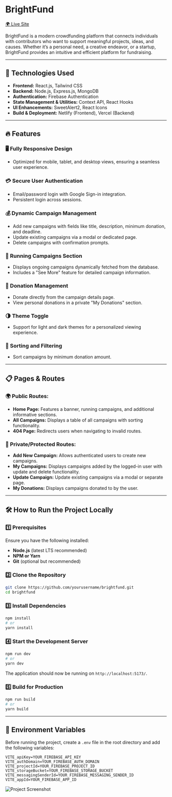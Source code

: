 # BrightFund

[🌍 Live Site](https://brightfund.netlify.app/)

BrightFund is a modern crowdfunding platform that connects individuals with contributors who want to support meaningful projects, ideas, and causes. Whether it’s a personal need, a creative endeavor, or a startup, BrightFund provides an intuitive and efficient platform for fundraising.

---

## 🚀 Technologies Used

- **Frontend:** React.js, Tailwind CSS
- **Backend:** Node.js, Express.js, MongoDB
- **Authentication:** Firebase Authentication
- **State Management & Utilities:** Context API, React Hooks
- **UI Enhancements:** SweetAlert2, React Icons
- **Build & Deployment:** Netlify (Frontend), Vercel (Backend)

---

## 🔥 Features

### 🖥️ Fully Responsive Design
- Optimized for mobile, tablet, and desktop views, ensuring a seamless user experience.

### 💳 Secure User Authentication
- Email/password login with Google Sign-in integration.
- Persistent login across sessions.

### 💰 Dynamic Campaign Management
- Add new campaigns with fields like title, description, minimum donation, and deadline.
- Update existing campaigns via a modal or dedicated page.
- Delete campaigns with confirmation prompts.

### 🎯 Running Campaigns Section
- Displays ongoing campaigns dynamically fetched from the database.
- Includes a "See More" feature for detailed campaign information.

### 💸 Donation Management
- Donate directly from the campaign details page.
- View personal donations in a private "My Donations" section.

### 🌗 Theme Toggle
- Support for light and dark themes for a personalized viewing experience.

### 🔎 Sorting and Filtering
- Sort campaigns by minimum donation amount.

---

## 📋 Pages & Routes

### 🌍 Public Routes:
- **Home Page:** Features a banner, running campaigns, and additional informative sections.
- **All Campaigns:** Displays a table of all campaigns with sorting functionality.
- **404 Page:** Redirects users when navigating to invalid routes.

### 🔐 Private/Protected Routes:
- **Add New Campaign:** Allows authenticated users to create new campaigns.
- **My Campaigns:** Displays campaigns added by the logged-in user with update and delete functionality.
- **Update Campaign:** Update existing campaigns via a modal or separate page.
- **My Donations:** Displays campaigns donated to by the user.

---

## 🛠 How to Run the Project Locally

### 1️⃣ Prerequisites
Ensure you have the following installed:
- **Node.js** (latest LTS recommended)
- **NPM or Yarn**
- **Git** (optional but recommended)

### 2️⃣ Clone the Repository
```sh
git clone https://github.com/yourusername/brightfund.git
cd brightfund
```

### 3️⃣ Install Dependencies
```sh
npm install
# or
yarn install
```

### 4️⃣ Start the Development Server
```sh
npm run dev
# or
yarn dev
```
The application should now be running on `http://localhost:5173/`.

### 5️⃣ Build for Production
```sh
npm run build
# or
yarn build
```

---

## 🔑 Environment Variables

Before running the project, create a `.env` file in the root directory and add the following variables:

```env
VITE_apiKey=YOUR_FIREBASE_API_KEY
VITE_authDomain=YOUR_FIREBASE_AUTH_DOMAIN
VITE_projectId=YOUR_FIREBASE_PROJECT_ID
VITE_storageBucket=YOUR_FIREBASE_STORAGE_BUCKET
VITE_messagingSenderId=YOUR_FIREBASE_MESSAGING_SENDER_ID
VITE_appId=YOUR_FIREBASE_APP_ID
```

![Project Screenshot](https://raw.githubusercontent.com/pritom-roy/brightFund-client/main/bright.png)


